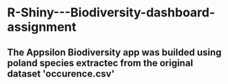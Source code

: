 # R-Shiny---Biodiversity-dashboard-assignment

## The Appsilon Biodiversity app was builded using poland species extractec from the original dataset 'occurence.csv'
